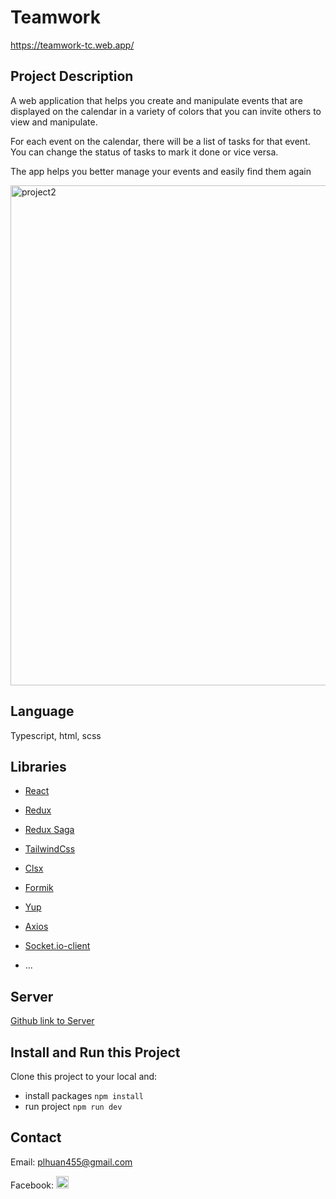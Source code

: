 # Teamwork
<a href="https://teamwork-tc.web.app/" target="_blank">https://teamwork-tc.web.app/</a>

## Project Description
A web application that helps you create and manipulate events that are displayed on the calendar in a variety of colors that you can invite others to view and manipulate.

For each event on the calendar, there will be a list of tasks for that event. You can change the status of tasks to mark it done or vice versa.

The app helps you better manage your events and easily find them again

<img width="800" alt="project2" src="https://user-images.githubusercontent.com/73534639/164042786-9288062d-b313-45b0-9d4f-39a75cec598d.png">

## Language
Typescript, html, scss

## Libraries
- <a href="https://reactjs.org/" target="_blank">React</a>
- <a href="https://redux-toolkit.js.org/" target="_blank">Redux</a>
- <a href="https://redux-saga.js.org/" target="_blank">Redux Saga</a>
- <a href="https://tailwindcss.com/" target="_blank">TailwindCss</a>
- <a href="https://www.npmjs.com/package/clsx" target="_blank">Clsx</a>
- <a href="https://formik.org/" target="_blank">Formik</a>
- <a href="https://www.google.com/search?q=yup+npm&oq=yup&aqs=chrome.1.69i59j35i39j0i67l5j69i60.3025j0j4&sourceid=chrome&ie=UTF-8" target="_blank">Yup</a>
- <a href="https://www.npmjs.com/package/axios" target="_blank">Axios</a>
- <a href="https://www.npmjs.com/package/socket.io-react" target="_blank">Socket.io-client</a>

- ...

## Server
<a href="https://github.com/Kelkifa/web-server-teamworktc"> Github link to Server</a>

## Install and Run this Project
Clone this project to your local and:
- install packages
```npm install```
- run project
```npm run dev```

## Contact

Email: plhuan455@gmail.com

Facebook: <a href="https://www.facebook.com/kelkfia/">
  <img width="20px" alt="fb" src="https://user-images.githubusercontent.com/73534639/164469882-63d62e38-d3e0-49df-9673-d5319f479f49.svg">
</a> 





